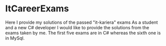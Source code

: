 # ItCareerExams
Here I provide my solutions of the passed "it-kariera" exams
As a student and a new C# developer I would like to provide the solutions from the exams taken by me. The first five exams are in C# whereas the sixth one is in MySql.

